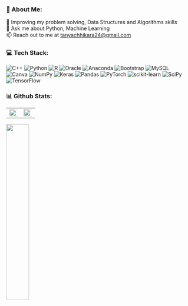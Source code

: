 ### 💫 About Me:
🌱 Improving my problem solving, Data Structures and Algorithms skills
<br>
💬 Ask me about Python, Machine Learning 
<br>
📫 Reach out to me at tanyachhikara24@gmail.com<br>
<!-- 💫 Currently exploring blockchain
<br> -->

<!-- ## 🌐 Socials:  
<a href="https://linkedin.com/in/tanyachhikara24" target="_blank">
<img src=https://img.shields.io/badge/linkedin-%231E77B5.svg?&style=for-the-badge&logo=linkedin&logoColor=white alt=linkedin style="margin-bottom: 5px;" />
</a>
<a href="https://medium.com/@tanyachhikara24" target="_blank">
<img src=https://img.shields.io/badge/medium-%23292929.svg?&style=for-the-badge&logo=medium&logoColor=white alt=medium style="margin-bottom: 5px;" />
</a>
<a href="https://www.kaggle.com/tanyachhikara" target="_blank">
<img src=https://img.shields.io/badge/kaggle-%2344BAE8.svg?&style=for-the-badge&logo=kaggle&logoColor=white alt=kaggle style="margin-bottom: 5px;" />
</a>  
   -->

### 💻 Tech Stack:
![C++](https://img.shields.io/badge/c++-%2300599C.svg?style=for-the-badge&logo=c%2B%2B&logoColor=white) ![Python](https://img.shields.io/badge/python-3670A0?style=for-the-badge&logo=python&logoColor=ffdd54) ![R](https://img.shields.io/badge/r-%23276DC3.svg?style=for-the-badge&logo=r&logoColor=white) ![Oracle](https://img.shields.io/badge/Oracle-F80000?style=for-the-badge&logo=oracle&logoColor=white) ![Anaconda](https://img.shields.io/badge/Anaconda-%2344A833.svg?style=for-the-badge&logo=anaconda&logoColor=white) ![Bootstrap](https://img.shields.io/badge/bootstrap-%23563D7C.svg?style=for-the-badge&logo=bootstrap&logoColor=white) ![MySQL](https://img.shields.io/badge/mysql-%2300f.svg?style=for-the-badge&logo=mysql&logoColor=white) ![Canva](https://img.shields.io/badge/Canva-%2300C4CC.svg?style=for-the-badge&logo=Canva&logoColor=white) ![NumPy](https://img.shields.io/badge/numpy-%23013243.svg?style=for-the-badge&logo=numpy&logoColor=white) ![Keras](https://img.shields.io/badge/Keras-%23D00000.svg?style=for-the-badge&logo=Keras&logoColor=white) ![Pandas](https://img.shields.io/badge/pandas-%23150458.svg?style=for-the-badge&logo=pandas&logoColor=white) ![PyTorch](https://img.shields.io/badge/PyTorch-%23EE4C2C.svg?style=for-the-badge&logo=PyTorch&logoColor=white) ![scikit-learn](https://img.shields.io/badge/scikit--learn-%23F7931E.svg?style=for-the-badge&logo=scikit-learn&logoColor=white) ![SciPy](https://img.shields.io/badge/SciPy-%230C55A5.svg?style=for-the-badge&logo=scipy&logoColor=%white) ![TensorFlow](https://img.shields.io/badge/TensorFlow-%23FF6F00.svg?style=for-the-badge&logo=TensorFlow&logoColor=white)

### 📊 Github Stats:  
<table><tr> <td valign="middle" width="50%">

<img src="https://github-readme-stats-git-masterrstaa-rickstaa.vercel.app/api?username=TanyaChhikara&show_icons=true&count_private=true&theme=dracula" align="left" style="width: 130%" />
  
</td><td valign="middle" width="50%">
  
<img src="https://github-readme-streak-stats.herokuapp.com/?user=TanyaChhikara&theme=dracula&layout=compact" align="left" style="width: 130%" />
  
<!-- <tr> </td><td valign="middle" width="40%">

<img src="https://github-readme-stats.vercel.app/api/top-langs/?username=TanyaChhikara&layout=compact&theme=dracula" align="middle" style="width: 70%" />
 -->
</td></tr></table> 

<img src="https://github-readme-stats-git-masterrstaa-rickstaa.vercel.app/api/top-langs/?username=TanyaChhikara&layout=compact&theme=dracula&display_animations=true&langs_count=10" align="middle" style="width: 35%" />

